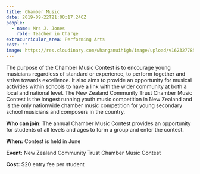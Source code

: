 ```yaml
---
title: Chamber Music
date: 2019-09-22T21:00:17.246Z
people:
  - name: Mrs J. Jones
    role: Teacher in Charge
extracurricular_area: Performing Arts
cost: ""
image: https://res.cloudinary.com/whanganuihigh/image/upload/v1623277855/Performing%20Arts/Chamber_Music_Montage_2.jpg
---
```

The purpose of the Chamber Music Contest is to encourage young musicians regardless of standard or experience, to perform together and strive towards excellence. It also aims to provide an opportunity for musical activities within schools to have a link with the wider community at both a local and national level. The New Zealand Community Trust Chamber Music Contest is the longest running youth music competition in New Zealand and is the only nationwide chamber music competition for young secondary school musicians and composers in the country.

**Who can join:** The annual Chamber Music Contest provides an opportunity for students of all levels and ages to form a group and enter the contest.

**When:** Contest is held in June	

**Event:** New Zealand Community Trust Chamber Music Contest

**Cost:** $20 entry fee per student
